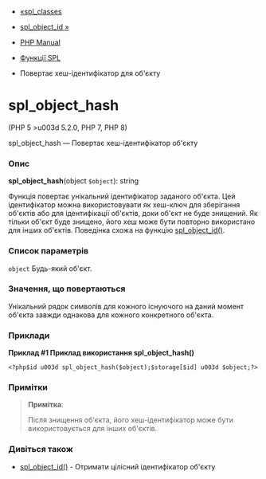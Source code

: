 - [«spl_classes](function.spl-classes.md)
- [spl_object_id »](function.spl-object-id.md)

- [PHP Manual](index.md)
- [Функції SPL](ref.spl.md)
- Повертає хеш-ідентифікатор для об'єкту

# spl_object_hash

(PHP 5 \>u003d 5.2.0, PHP 7, PHP 8)

spl_object_hash — Повертає хеш-ідентифікатор об'єкту

### Опис

**spl_object_hash**(object `$object`): string

Функція повертає унікальний ідентифікатор заданого об'єкта. Цей
ідентифікатор можна використовувати як хеш-ключ для зберігання
об'єктів або для ідентифікації об'єктів, доки об'єкт не буде знищений.
Як тільки об'єкт буде знищено, його хеш може бути повторно
використано для інших об'єктів. Поведінка схожа на функцію
[spl_object_id()](function.spl-object-id.md).

### Список параметрів

`object`
Будь-який об'єкт.

### Значення, що повертаються

Унікальний рядок символів для кожного існуючого на даний момент
об'єкта завжди однакова для кожного конкретного об'єкта.

### Приклади

**Приклад #1 Приклад використання **spl_object_hash()****

` <?php$id u003d spl_object_hash($object);$storage[$id] u003d $object;?> `

### Примітки

> **Примітка**:
>
> Після знищення об'єкта, його хеш-ідентифікатор може бути
> використовується для інших об'єктів.

### Дивіться також

- [spl_object_id()](function.spl-object-id.md) - Отримати
цілісний ідентифікатор об'єкту
